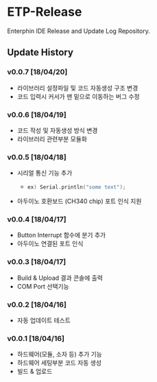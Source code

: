 # ETP-Release

Enterphin IDE Release and Update Log Repository.

## Update History

### v0.0.7 [18/04/20]

- 라이브러리 설정파일 및 코드 자동생성 구조 변경
- 코드 입력시 커서가 맨 밑으로 이동하는 버그 수정



### v0.0.6 [18/04/19]

- 코드 작성 및 자동생성 방식 변경
- 라이브러리 관련부분 모듈화



### v0.0.5 [18/04/18]

- 시리얼 통신 기능 추가

  - ```c++
    ex) Serial.println("some text");
    ```

- 아두이노 호환보드 (CH340 chip) 포트 인식 지원



### v0.0.4 [18/04/17]

- Button Interrupt 함수에 분기 추가
- 아두이노 연결된 포트 인식



### v0.0.3 [18/04/17]

- Build & Upload 결과 콘솔에 출력
- COM Port 선택기능



### v0.0.2 [18/04/16]

- 자동 업데이트 테스트



### v0.0.1 [18/04/16]

- 하드웨어(모듈, 소자 등) 추가 기능
- 하드웨어 세팅부분 코드 자동 생성
- 빌드 & 업로드